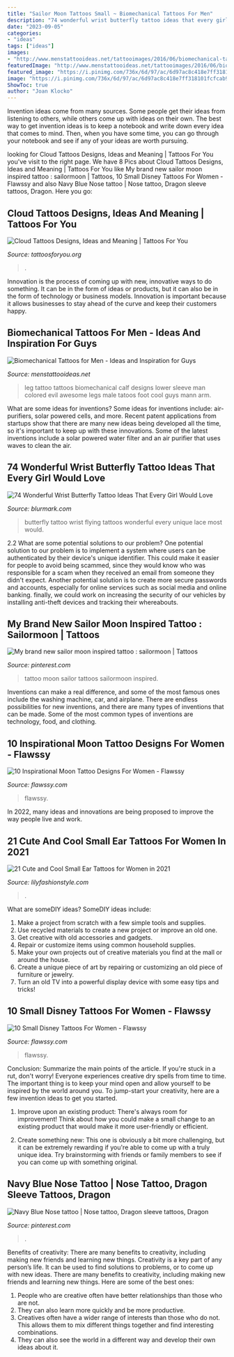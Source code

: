 ```yaml
---
title: "Sailor Moon Tattoos Small ~ Biomechanical Tattoos For Men"
description: "74 wonderful wrist butterfly tattoo ideas that every girl would love"
date: "2023-09-05"
categories:
- "ideas"
tags: ["ideas"]
images:
- "http://www.menstattooideas.net/tattooimages/2016/06/biomechanical-tattoos-41.jpg"
featuredImage: "http://www.menstattooideas.net/tattooimages/2016/06/biomechanical-tattoos-41.jpg"
featured_image: "https://i.pinimg.com/736x/6d/97/ac/6d97ac8c418e7ff318101fcfcab99e8c.jpg"
image: "https://i.pinimg.com/736x/6d/97/ac/6d97ac8c418e7ff318101fcfcab99e8c.jpg"
ShowToc: true
author: "Joan Klocko"
---
```



Invention ideas come from many sources. Some people get their ideas from listening to others, while others come up with ideas on their own. The best way to get invention ideas is to keep a notebook and write down every idea that comes to mind. Then, when you have some time, you can go through your notebook and see if any of your ideas are worth pursuing.

	

		
looking for Cloud Tattoos Designs, Ideas and Meaning | Tattoos For You you've visit to the right page. We have 8 Pics about Cloud Tattoos Designs, Ideas and Meaning | Tattoos For You like My brand new sailor moon inspired tattoo : sailormoon | Tattoos, 10 Small Disney Tattoos For Women - Flawssy and also Navy Blue Nose tattoo | Nose tattoo, Dragon sleeve tattoos, Dragon. Here you go:
		
    
## Cloud Tattoos Designs, Ideas And Meaning | Tattoos For You

<img loading=lazy src="https://www.tattoosforyou.org/wp-content/uploads/2013/11/Cloud-Tattoo-Ideas.jpg" onerror="this.onerror=null;this.src='https://tse2.mm.bing.net/th?id=OIP.ZbyyYKMOR8U_rt1NSE6eLwHaJ4&amp;pid=15.1';" alt="Cloud Tattoos Designs, Ideas and Meaning | Tattoos For You">

_Source: tattoosforyou.org_

>. 

	

Innovation is the process of coming up with new, innovative ways to do something. It can be in the form of ideas or products, but it can also be in the form of technology or business models. Innovation is important because it allows businesses to stay ahead of the curve and keep their customers happy.

    
## Biomechanical Tattoos For Men - Ideas And Inspiration For Guys

<img loading=lazy src="http://www.menstattooideas.net/tattooimages/2016/06/biomechanical-tattoos-41.jpg" onerror="this.onerror=null;this.src='https://tse3.mm.bing.net/th?id=OIP.crWtSirrHCdawBCSlEZcSQHaKf&amp;pid=15.1';" alt="Biomechanical Tattoos for Men - Ideas and Inspiration for Guys">

_Source: menstattooideas.net_

>leg tattoo tattoos biomechanical calf designs lower sleeve man colored evil awesome legs male tatoos foot cool guys mann arm. 

	

What are some ideas for inventions?
Some ideas for inventions include: air-purifiers, solar powered cells, and more. Recent patent applications from startups show that there are many new ideas being developed all the time, so it's important to keep up with these innovations. Some of the latest inventions include a solar powered water filter and an air purifier that uses waves to clean the air.

    
## 74 Wonderful Wrist Butterfly Tattoo Ideas That Every Girl Would Love

<img loading=lazy src="https://www.blurmark.com/wp-content/uploads/2017/05/Butterfly-Flying-Tattoo-On-Wrist.jpg" onerror="this.onerror=null;this.src='https://tse4.mm.bing.net/th?id=OIP.80EwW-whQcqPceergiK2ewHaJQ&amp;pid=15.1';" alt="74 Wonderful Wrist Butterfly Tattoo Ideas That Every Girl Would Love">

_Source: blurmark.com_

>butterfly tattoo wrist flying tattoos wonderful every unique lace most would. 

	

2.2 What are some potential solutions to our problem?
One potential solution to our problem is to implement a system where users can be authenticated by their device's unique identifier. This could make it easier for people to avoid being scammed, since they would know who was responsible for a scam when they received an email from someone they didn't expect. Another potential solution is to create more secure passwords and accounts, especially for online services such as social media and online banking. finally, we could work on increasing the security of our vehicles by installing anti-theft devices and tracking their whereabouts.

    
## My Brand New Sailor Moon Inspired Tattoo : Sailormoon | Tattoos

<img loading=lazy src="https://i.pinimg.com/736x/7c/49/76/7c4976f0bf669be304b539fab8fe6962.jpg" onerror="this.onerror=null;this.src='https://tse1.mm.bing.net/th?id=OIP.QNh05oH1w0KR51TkdFjjFwHaJ3&amp;pid=15.1';" alt="My brand new sailor moon inspired tattoo : sailormoon | Tattoos">

_Source: pinterest.com_

>tattoo moon sailor tattoos sailormoon inspired. 

	

Inventions can make a real difference, and some of the most famous ones include the washing machine, car, and airplane. There are endless possibilities for new inventions, and there are many types of inventions that can be made. Some of the most common types of inventions are technology, food, and clothing.

    
## 10 Inspirational Moon Tattoo Designs For Women - Flawssy

<img loading=lazy src="http://www.flawssy.com/wp-content/uploads/2016/06/Cat-Moon-Tattoo-Design-Women-1.jpg" onerror="this.onerror=null;this.src='https://tse3.mm.bing.net/th?id=OIP.MJuQuioA-XAxECx5_P-rCQHaJ4&amp;pid=15.1';" alt="10 Inspirational Moon Tattoo Designs For Women - Flawssy">

_Source: flawssy.com_

>flawssy. 

	

In 2022, many ideas and innovations are being proposed to improve the way people live and work.

    
## 21 Cute And Cool Small Ear Tattoos For Women In 2021

<img loading=lazy src="https://lilyfashionstyle.com/wp-content/uploads/2021/05/5-4.jpg" onerror="this.onerror=null;this.src='https://tse2.mm.bing.net/th?id=OIP.jnx6ESoxr9dQRbUsEjDTSgHaLH&amp;pid=15.1';" alt="21 Cute and Cool Small Ear Tattoos for Women in 2021">

_Source: lilyfashionstyle.com_

>. 

	

What are someDIY ideas?
SomeDIY ideas include:
1. Make a project from scratch with a few simple tools and supplies. 
2. Use recycled materials to create a new project or improve an old one. 
3. Get creative with old accessories and gadgets. 
4. Repair or customize items using common household supplies. 
5. Make your own projects out of creative materials you find at the mall or around the house. 
6. Create a unique piece of art by repairing or customizing an old piece of furniture or jewelry. 
7. Turn an old TV into a powerful display device with some easy tips and tricks!

    
## 10 Small Disney Tattoos For Women - Flawssy

<img loading=lazy src="https://www.flawssy.com/wp-content/uploads/2016/06/Awesome-Disney-Tattoos.jpg" onerror="this.onerror=null;this.src='https://tse3.mm.bing.net/th?id=OIP._1TsXDM9EprQCAro3oMs8gHaJ4&amp;pid=15.1';" alt="10 Small Disney Tattoos For Women - Flawssy">

_Source: flawssy.com_

>flawssy. 

	

Conclusion: Summarize the main points of the article.
If you're stuck in a rut, don't worry! Everyone experiences creative dry spells from time to time. The important thing is to keep your mind open and allow yourself to be inspired by the world around you. To jump-start your creativity, here are a few invention ideas to get you started.
1. Improve upon an existing product: There's always room for improvement! Think about how you could make a small change to an existing product that would make it more user-friendly or efficient.

2. Create something new: This one is obviously a bit more challenging, but it can be extremely rewarding if you're able to come up with a truly unique idea. Try brainstorming with friends or family members to see if you can come up with something original.


    
## Navy Blue Nose Tattoo | Nose Tattoo, Dragon Sleeve Tattoos, Dragon

<img loading=lazy src="https://i.pinimg.com/736x/6d/97/ac/6d97ac8c418e7ff318101fcfcab99e8c.jpg" onerror="this.onerror=null;this.src='https://tse4.mm.bing.net/th?id=OIP.nV43loK1EByMVvfwK0smvgHaJ3&amp;pid=15.1';" alt="Navy Blue Nose tattoo | Nose tattoo, Dragon sleeve tattoos, Dragon">

_Source: pinterest.com_

>. 

	

Benefits of creativity: There are many benefits to creativity, including making new friends and learning new things.
Creativity is a key part of any person’s life. It can be used to find solutions to problems, or to come up with new ideas. There are many benefits to creativity, including making new friends and learning new things. Here are some of the best ones: 
1. People who are creative often have better relationships than those who are not.
2. They can also learn more quickly and be more productive.
3. Creatives often have a wider range of interests than those who do not. This allows them to mix different things together and find interesting combinations.
4. They can also see the world in a different way and develop their own ideas about it.

